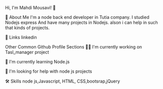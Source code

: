 Hi, I'm Mahdi Mousavi! 👋

🚀 About Me
I'm a node back end developer in Tutia company. I studied Nodejs express And have many projects in Nodejs. alson i can help in such that kinds of projects.

🔗 Links
linkedin

Other Common Github Profile Sections
👩‍💻 I'm currently working on Tasl_manager project

🧠 I'm currently learning Node.js

🤔 I'm looking for help with node js projects

🛠 Skills
node js,Javascript, HTML, CSS,bootsrap,jQuery
